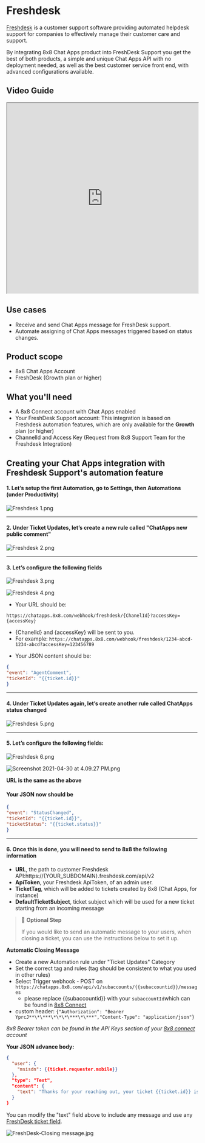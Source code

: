 # Freshdesk

[Freshdesk](https://freshdesk.com/eu/) is a customer support software providing automated helpdesk support for companies to effectively manage their customer care and support.

By integrating 8x8 Chat Apps product into FreshDesk Support you get the best of both products, a simple and unique Chat Apps API with no deployment needed, as well as the best customer service front end, with advanced configurations available.

## Video Guide

<iframe
  src="https://www.youtube.com/embed/FtlzyUCvdbQ?si=NbvBX4oZdg0rbqzS"
  height="500px"
  width="100%"
  allow="picture-in-picture; web-share"
  allowFullScreen>
</iframe>
  
## Use cases

* Receive and send Chat Apps message for FreshDesk support.
* Automate assigning of Chat Apps messages triggered based on status changes.

## Product scope

* 8x8 Chat Apps Account
* FreshDesk (Growth plan or higher)

## What you'll need

* A 8x8 Connect account with Chat Apps enabled
* Your FreshDesk Support account: This integration is based on Freshdesk automation features, which are only available for the **Growth** plan (or higher)
* ChannelId and Access Key (Request from 8x8 Support Team for the Freshdesk Integration)

## Creating your Chat Apps integration with Freshdesk Support's automation feature

#### 1. Let’s setup the first Automation, go to Settings, then Automations (under Productivity)

![](../images/9371e52-Freshdesk_1.png "Freshdesk 1.png")

---

#### 2. Under Ticket Updates, let’s create a new rule called "ChatApps new public comment"

![](../images/a44c114-Freshdesk_2.png "Freshdesk 2.png")

---

#### 3. Let’s configure the following fields

![](../images/fac82d0-Freshdesk_3.png "Freshdesk 3.png")

![](../images/e5dc813-Freshdesk_Config_1.png "Freshdesk 4.png")

* Your URL should be:  

`https://chatapps.8x8.com/webhook/freshdesk/{ChanelId}?accessKey={accessKey}`
  + {ChanelId} and {accessKey} will be sent to you.
  + For example: `https://chatapps.8x8.com/webhook/freshdesk/1234-abcd-1234-abcd?accessKey=123456789`

* Your JSON content should be:

```json
{ 
"event": "AgentComment", 
"ticketId": "{{ticket.id}}"
}

```

---

#### 4. Under Ticket Updates again, let’s create another rule called **ChatApps status changed**

![](../images/f5616ff-Freshdesk_5.png "Freshdesk 5.png")

---

#### **5. Let’s configure the following fields:**

![](../images/bb87138-Freshdesk_6.png "Freshdesk 6.png")

![](../images/b7dd8a1-Screenshot_2021-04-30_at_4.09.27_PM.png "Screenshot 2021-04-30 at 4.09.27 PM.png")

**URL is the same as the above**

#### Your JSON now should be

```json
{
"event": "StatusChanged", 
"ticketId": "{{ticket.id}}", 
"ticketStatus": "{{ticket.status}}"
}

```

---

#### 6. Once this is done, you will need to send to 8x8 the following information

* **URL**, the path to customer Freshdesk API:https://{YOUR_SUBDOMAIN}.freshdesk.com/api/v2
* **ApiToken**, your Freshdesk ApiToken, of an admin user.
* **TicketTag**, which will be added to tickets created by 8x8 (Chat Apps, for instance)
* **DefaultTicketSubject**, ticket subject which will be used for a new ticket starting from an incoming message

> 📘 **Optional Step**
>
> If you would like to send an automatic message to your users, when closing a ticket, you can use the instructions below to set it up.
>
>

 **Automatic Closing Message**

* Create a new Automation rule under "Ticket Updates" Category
* Set the correct tag and rules (tag should be consistent to what you used in other rules)
* Select Trigger webhook - POST on `https://chatapps.8x8.com/api/v1/subaccounts/{{subaccountid}}/messages`
  * please replace {{subaccountid}} with your `subaccountId`which can be found in [8x8 Connect](https://connect.8x8.com/messaging/api-keys)
* custom header: `{"Authorization": "Bearer YprcJ**\*\***\*\*\*\***\*\***","Content-Type": "application/json"}`  

*8x8 Bearer token can be found in the API Keys section of your [8x8 connect](https://connect.8x8.com) account*

**Your JSON advance body:**

```json
{
  "user": {
    "msisdn": {{ticket.requester.mobile}}
  },
  "type": "Text",
  "content": {
    "text": "Thanks for your reaching out, your ticket {{ticket.id}} is now closed"
  }
}

```

You can modify the "text" field above to include any message and use any [FreshDesk ticket field](https://support.freshdesk.com/en/support/solutions/articles/52630-understanding-dynamic-content-and-placeholders).

![](../images/5dd454a-FreshDesk-Closing_message.jpg "FreshDesk-Closing message.jpg")
